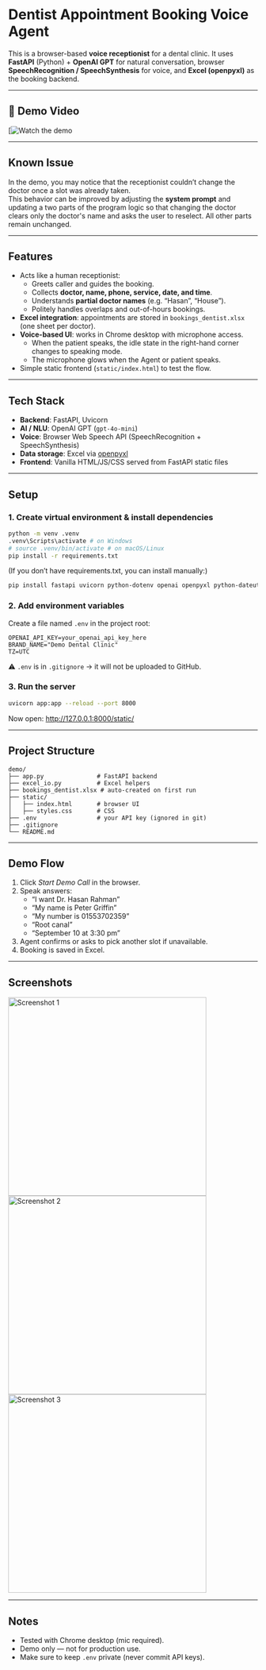 # Dentist Appointment Booking Voice Agent
This is a browser-based **voice receptionist** for a dental clinic.
It uses **FastAPI** (Python) + **OpenAI GPT** for natural conversation, browser **SpeechRecognition / SpeechSynthesis** for voice, and **Excel (openpyxl)** as the booking backend.

---
## 🎥 Demo Video
[![Watch the demo](https://youtu.be/your-video-id](https://github.com/user-attachments/assets/b6e75c59-aa60-432d-837c-aa8b9a73ec17))

---

## Known Issue
In the demo, you may notice that the receptionist couldn’t change the doctor once a slot was already taken.  
This behavior can be improved by adjusting the **system prompt** and updating a two parts of the program logic so that changing the doctor clears only the doctor's name and asks the user to reselect. All other parts remain unchanged.

---


## Features
- Acts like a human receptionist:
  - Greets caller and guides the booking.
  - Collects **doctor, name, phone, service, date, and time**.
  - Understands **partial doctor names** (e.g. “Hasan”, “House”).
  - Politely handles overlaps and out-of-hours bookings.
- **Excel integration**: appointments are stored in `bookings_dentist.xlsx` (one sheet per doctor).
- **Voice-based UI**: works in Chrome desktop with microphone access.
  - When the patient speaks, the idle state in the right-hand corner changes to speaking mode.
  - The microphone glows when the Agent or patient speaks.
- Simple static frontend (`static/index.html`) to test the flow.

---

## Tech Stack
- **Backend**: FastAPI, Uvicorn
- **AI / NLU**: OpenAI GPT (`gpt-4o-mini`)
- **Voice**: Browser Web Speech API (SpeechRecognition + SpeechSynthesis)
- **Data storage**: Excel via [openpyxl](https://openpyxl.readthedocs.io/)
- **Frontend**: Vanilla HTML/JS/CSS served from FastAPI static files

---

## Setup

### 1. Create virtual environment & install dependencies
```bash
python -m venv .venv
.venv\Scripts\activate # on Windows
# source .venv/bin/activate # on macOS/Linux
pip install -r requirements.txt
```

(If you don’t have requirements.txt, you can install manually:)
```bash
pip install fastapi uvicorn python-dotenv openai openpyxl python-dateutil
```

### 2. Add environment variables
Create a file named `.env` in the project root:
```
OPENAI_API_KEY=your_openai_api_key_here
BRAND_NAME="Demo Dental Clinic"
TZ=UTC
```
⚠️ `.env` is in `.gitignore` → it will not be uploaded to GitHub.

### 3. Run the server
```bash
uvicorn app:app --reload --port 8000
```
Now open: http://127.0.0.1:8000/static/

---

## Project Structure
```
demo/
├── app.py               # FastAPI backend
├── excel_io.py          # Excel helpers
├── bookings_dentist.xlsx # auto-created on first run
├── static/
│   ├── index.html       # browser UI
│   ├── styles.css       # CSS
├── .env                 # your API key (ignored in git)
├── .gitignore
└── README.md
```

---

## Demo Flow
1. Click *Start Demo Call* in the browser.
2. Speak answers:
   - “I want Dr. Hasan Rahman”
   - “My name is Peter Griffin”
   - “My number is 01553702359”
   - “Root canal”
   - “September 10 at 3:30 pm”
3. Agent confirms or asks to pick another slot if unavailable.
4. Booking is saved in Excel.

---

## Screenshots
<img src="https://github.com/user-attachments/assets/3adcee49-8a7f-405a-af0c-127790183713" alt="Screenshot 1" width="400">
  <img src="https://github.com/user-attachments/assets/feeba096-748d-4a08-908d-f2e5ae7ceae1" alt="Screenshot 2" width="400">
  <img src="https://github.com/user-attachments/assets/cf2555b5-39ce-4ef6-a217-785dfb6f6ac8" alt="Screenshot 3" width="400">

---

## Notes
- Tested with Chrome desktop (mic required).
- Demo only — not for production use.
- Make sure to keep `.env` private (never commit API keys).
